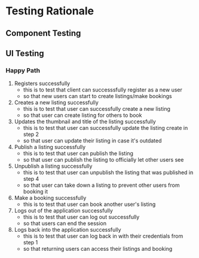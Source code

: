 # Testing Rationale

## Component Testing

## UI Testing

### Happy Path

1. Registers successfully
   - this is to test that client can successsfully register as a new user
   - so that new users can start to create listings/make bookings
2. Creates a new listing successfully
   - this is to test that user can successfully create a new listing
   - so that user can create listing for others to book
3. Updates the thumbnail and title of the listing successfully
   - this is to test that user can successfully update the listing create in step 2
   - so that user can update their listing in case it's outdated
4. Publish a listing successfully
   - this is to test that user can publish the listing
   - so that user can publish the listing to officially let other users see
5. Unpublish a listing successfully
   - this is to test that user can unpublish the listing that was published in step 4
   - so that user can take down a listing to prevent other users from booking it
6. Make a booking successfully
   - this is to test that user can book another user's listing
7. Logs out of the application successfully
   - this is to test that user can log out successfully
   - so that users can end the session
8. Logs back into the application successfully
   - this is to test that user can log back in with their credentials from step 1
   - so that returning users can access their listings and booking
